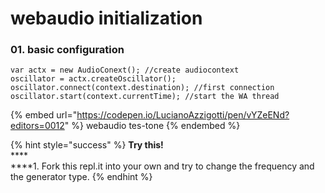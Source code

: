 # webaudio initialization

### 01. basic configuration

```
var actx = new AudioConext(); //create audiocontext
oscillator = actx.createOscillator();
oscillator.connect(context.destination); //first connection
oscillator.start(context.currentTime); //start the WA thread

```

{% embed url="https://codepen.io/LucianoAzzigotti/pen/vYZeENd?editors=0012" %}
webaudio tes-tone
{% endembed %}

{% hint style="success" %}
**Try this!**\
****\
****1. Fork this repl.it into your own and try to change the frequency and the generator type.
{% endhint %}

